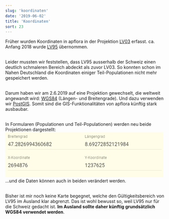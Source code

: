 ```yaml
---
slug: 'koordinaten'
date: '2019-06-02'
title: 'Koordinaten'
sort: 23
---
```


Früher wurden Koordinaten in apflora in der Projektion [LV03](https://www.swisstopo.admin.ch/de/wissen-fakten/geodaesie-vermessung/bezugsrahmen/lokal/lv03.html) erfasst. ca. Anfang 2018 wurde [LV95](https://www.swisstopo.admin.ch/de/wissen-fakten/geodaesie-vermessung/bezugsrahmen/lokal/lv95.html) übernommen.<br/><br/>

Leider mussten wir feststellen, dass LV95 ausserhalb der Schweiz einen deutlich schmaleren Bereich abdeckt als zuvor LV03. So konnten schon im Nahen Deutschland die Koordinaten einiger Teil-Populationen nicht mehr gespeichert werden.<br/><br/>

Darum haben wir am 2.6.2019 auf eine Projektion gewechselt, die weltweit angewandt wird: [WGS84](https://de.wikipedia.org/wiki/World_Geodetic_System_1984) (Längen- und Breitengrade). Und dazu verwenden wir [PostGIS](https://de.wikipedia.org/wiki/PostGIS). Somit sind die GIS-Funktionalitäten von apflora künftig stark ausbaubar.<br/><br/>

In Formularen (Populationen und Teil-Populationen) werden neu beide Projektionen dargestellt:
![Koordinaten-Felder](coordinates.png)
...und die Daten können auch in beiden verändert werden.<br/><br/>

Bisher ist mir noch keine Karte begegnet, welche den Gültigkeitsbereich von LV95 im Ausland klar abgrenzt. Das ist wohl bewusst so, weil LV95 nur für die Schweiz gedacht ist. **Im Ausland sollte daher künftig grundsätzlich WGS84 verwendet werden**.
